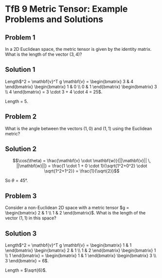 # TfB 9 Metric Tensor: Example Problems and Solutions

## Problem 1
In a 2D Euclidean space, the metric tensor is given by the identity matrix. What is the length of the vector $(3, 4)$?

## Solution 1
Length$^2 = \mathbf{v}^T g \mathbf{v} = \begin{bmatrix} 3 & 4 \end{bmatrix} \begin{bmatrix} 1 & 0 \\ 0 & 1 \end{bmatrix} \begin{bmatrix} 3 \\ 4 \end{bmatrix} = 3 \cdot 3 + 4 \cdot 4 = 25$. 

Length = $5$.

## Problem 2
What is the angle between the vectors $(1, 0)$ and $(1, 1)$ using the Euclidean metric?

## Solution 2
$$\cos(\theta) = \frac{\mathbf{v} \cdot \mathbf{w}}{||\mathbf{v}|| \, ||\mathbf{w}||} = \frac{1 \cdot 1 + 0 \cdot 1}{\sqrt{1^2+0^2} \cdot \sqrt{1^2+1^2}} = \frac{1}{\sqrt{2}}$$

So $\theta = 45°$.

## Problem 3
Consider a non-Euclidean 2D space with a metric tensor $g = \begin{bmatrix} 2 & 1 \\ 1 & 2 \end{bmatrix}$. What is the length of the vector $(1, 1)$ in this space?

## Solution 3
Length$^2 = \mathbf{v}^T g \mathbf{v} = \begin{bmatrix} 1 & 1 \end{bmatrix} \begin{bmatrix} 2 & 1 \\ 1 & 2 \end{bmatrix} \begin{bmatrix} 1 \\ 1 \end{bmatrix} = \begin{bmatrix} 1 & 1 \end{bmatrix} \begin{bmatrix} 3 \\ 3 \end{bmatrix} = 6$.

Length = $\sqrt{6}$.